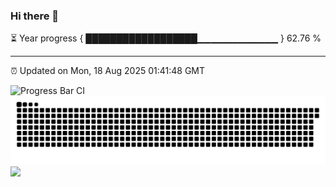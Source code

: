 ### Hi there 👋

⏳ Year progress { ██████████████████▁▁▁▁▁▁▁▁▁▁▁▁ } 62.76 %

---

⏰ Updated on Mon, 18 Aug 2025 01:41:48 GMT

![Progress Bar CI](https://github.com/liununu/liununu/workflows/Progress%20Bar%20CI/badge.svg)![](https://raw.githubusercontent.com/L1cardo/L1cardo/main/assets/github-contribution-grid-snake.svg)![](https://raw.githubusercontent.com/seesaws/seesaws/main/assets/github-contribution-grid-snake.svg)
